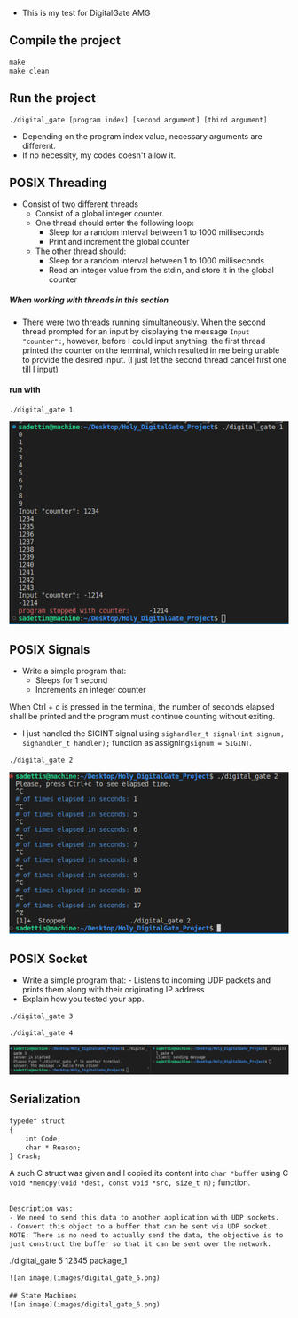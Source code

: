 - This is my test for DigitalGate AMG

## Compile the project
```
make
make clean
```

## Run the project
```
./digital_gate [program index] [second argument] [third argument]
```
- Depending on the program index value, necessary arguments are different.
- If no necessity, my codes doesn't allow it.

## POSIX Threading

- Consist of two different threads
    - Consist of a global integer counter.
    - One thread should enter the following loop:
        - Sleep for a random interval between 1 to 1000 milliseconds
        - Print and increment the global counter
    - The other thread should:
        - Sleep for a random interval between 1 to 1000 milliseconds
        - Read an integer value from the stdin, and store it in the global counter

##### When working with threads in this section
- There were two threads running simultaneously. When the second thread prompted for an input by displaying the message ```Input "counter":```, however, before I could input anything, the first thread printed the counter on the terminal, which resulted in me being unable to provide the desired input.
(I just let the second thread cancel first one till I input)

#### run with
```
./digital_gate 1
```
![an image](images/digital_gate_1.png)

## POSIX Signals

- Write a simple program that:
    - Sleeps for 1 second
    - Increments an integer counter

When Ctrl + c is pressed in the terminal, the number of seconds elapsed shall be printed and the program must continue counting without exiting.

- I just handled the SIGINT signal using ```sighandler_t signal(int signum, sighandler_t handler);``` function as assigning```signum = SIGINT```.

```
./digital_gate 2
```
![an image](images/digital_gate_2.png)

## POSIX Socket
- Write a simple program that: - Listens to incoming UDP packets and prints them along with their originating IP address
- Explain how you tested your app.
```
./digital_gate 3
```
```
./digital_gate 4
```
![an image](images/digital_gate_3_4.png)

## Serialization
```
typedef struct
{
    int Code;
    char * Reason;
} Crash;
```
A such C struct was given and I copied its content into ```char *buffer``` using C ``` void *memcpy(void *dest, const void *src, size_t n);``` function.
```

Description was:
- We need to send this data to another application with UDP sockets.
- Convert this object to a buffer that can be sent via UDP socket. NOTE: There is no need to actually send the data, the objective is to just construct the buffer so that it can be sent over the network.

```
./digital_gate 5 12345 package_1

```
![an image](images/digital_gate_5.png)

## State Machines
![an image](images/digital_gate_6.png)
